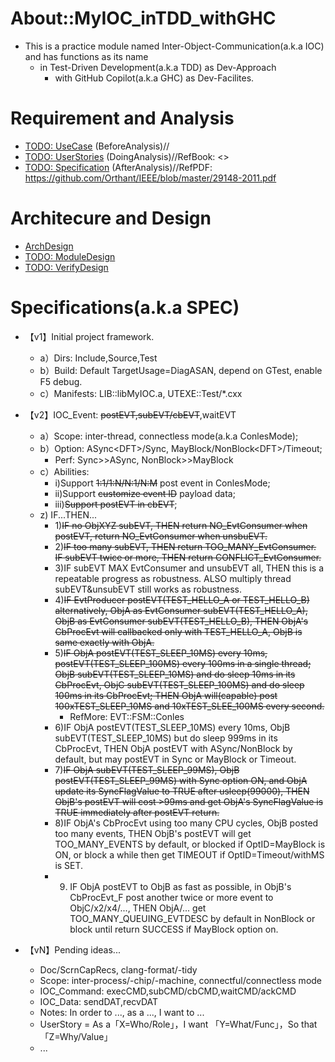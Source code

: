 # About::MyIOC_inTDD_withGHC

* This is a practice module named Inter-Object-Communication(a.k.a IOC) and has functions as its name
  * in Test-Driven Development(a.k.a TDD) as Dev-Approach
    * with GitHub Copilot(a.k.a GHC) as Dev-Facilites.

# Requirement and Analysis

* [TODO: UseCase](./README_UseCase.md)              (BeforeAnalysis)//
* [TODO: UserStories](./README_UserStories.md)      (DoingAnalysis)//RefBook: <<User Story Applied>>
* [TODO: Specification](./README_Specification.md)  (AfterAnalysis)//RefPDF: https://github.com/Orthant/IEEE/blob/master/29148-2011.pdf

# Architecure and Design

* [ArchDesign](./README_ArchDesign.md)
* [TODO: ModuleDesign](./README_ModuleDesign.md)
* [TODO: VerifyDesign](./README_VerifyDesign.md)


# Specifications(a.k.a SPEC)

* 【v1】Initial project framework.
  * a）Dirs: Include,Source,Test
  * b）Build: Default TargetUsage=DiagASAN, depend on GTest, enable F5 debug.
  * c）Manifests: LIB::libMyIOC.a, UTEXE::Test/*.cxx

* 【v2】IOC_Event: ~~postEVT,subEVT/cbEVT~~,waitEVT
  * a）Scope: inter-thread, connectless mode(a.k.a ConlesMode);
  * b）Option: ASync\<DFT\>/Sync, MayBlock/NonBlock\<DFT>\/Timeout;
    * Perf: Sync>>ASync, NonBlock>>MayBlock
  * c）Abilities:
    * i)Support ~~1:1/1:N/N:1/N:M~~ post event in ConlesMode;
    * ii)Support ~~customize event ID~~ payload data;
    * iii)~~Support postEVT in cbEVT~~;
  * z) IF...THEN...
    * 1)~~IF no ObjXYZ subEVT, THEN return NO_EvtConsumer when postEVT, return NO_EvtConsumer when unsbuEVT.~~
    * 2)~~IF too many subEVT, THEN return TOO_MANY_EvtConsumer. IF subEVT twice or more, THEN return CONFLICT_EvtConsumer.~~
    * 3)IF subEVT MAX EvtConsumer and unsubEVT all, THEN this is a repeatable progress as robustness. ALSO multiply thread subEVT&unsubEVT still works as robustness.
    * 4)~~IF EvtProducer postEVT(TEST_HELLO_A or TEST_HELLO_B) alternatively, ObjA as EvtConsumer subEVT(TEST_HELLO_A), ObjB as EvtConsumer subEVT(TEST_HELLO_B), THEN ObjA's CbProcEvt will callbacked only with TEST_HELLO_A, ObjB is same exactly with ObjA.~~
    * 5)~~IF ObjA postEVT(TEST_SLEEP_10MS) every 10ms, postEVT(TEST_SLEEP_100MS) every 100ms in a single thread; ObjB subEVT(TEST_SLEEP_10MS) and do sleep 10ms in its CbProcEvt, ObjC subEVT(TEST_SLEEP_100MS) and do sleep 100ms in its CbProcEvt; THEN ObjA will(capable) post 100xTEST_SLEEP_10MS and 10xTEST_SLEE_100MS every second.~~
      * RefMore: EVT::FSM::Conles
    * 6)IF ObjA postEVT(TEST_SLEEP_10MS) every 10ms, ObjB subEVT(TEST_SLEEP_10MS) but do sleep 999ms in its CbProcEvt, THEN ObjA postEVT with ASync/NonBlock by default, but may postEVT in Sync or MayBlock or Timeout.
    * 7)~~IF ObjA subEVT(TEST_SLEEP_99MS), ObjB postEVT(TEST_SLEEP_99MS) with Sync option ON, and ObjA update its SyncFlagValue to TRUE after usleep(99000), THEN ObjB's postEVT will cost >99ms and get ObjA's SyncFlagValue is TRUE immediately after postEVT return.~~
    * 8)IF ObjA's CbProcEvt using too many CPU cycles, ObjB posted too many events, THEN ObjB's postEVT will get TOO_MANY_EVENTS by default, or blocked if OptID=MayBlock is ON, or block a while then get TIMEOUT if OptID=Timeout/withMS is SET.
    * 9) IF ObjA postEVT to ObjB as fast as possible, in ObjB's CbProcEvt_F post another twice or more event to ObjC/x2/x4/..., THEN ObjA/... get TOO_MANY_QUEUING_EVTDESC by default in NonBlock or block until return SUCCESS if MayBlock option on.

* 【vN】Pending ideas...
  * Doc/ScrnCapRecs, clang-format/-tidy
  * Scope: inter-process/-chip/-machine, connectful/connectless mode
  * IOC_Command: execCMD,subCMD/cbCMD,waitCMD/ackCMD
  * IOC_Data: sendDAT,recvDAT
  * Notes: In order to ..., as a ..., I want to ...
  * UserStory = As a「X=Who/Role」，I want 「Y=What/Func」，So that 「Z=Why/Value」
  * ...
